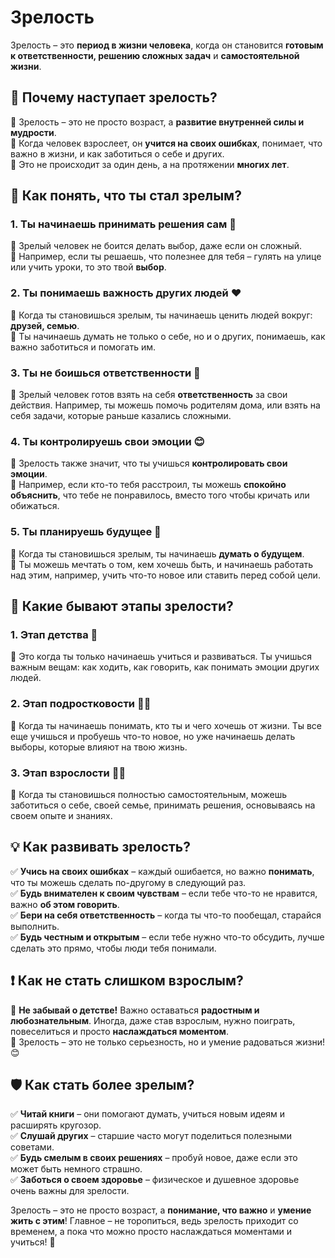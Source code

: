 # Зрелость

Зрелость – это **период в жизни человека**, когда он становится **готовым к ответственности, решению сложных задач** и **самостоятельной жизни**.  

## 🌱 Почему наступает зрелость?  
🔹 Зрелость – это не просто возраст, а **развитие внутренней силы и мудрости**.  
🔹 Когда человек взрослеет, он **учится на своих ошибках**, понимает, что важно в жизни, и как заботиться о себе и других.  
🔹 Это не происходит за один день, а на протяжении **многих лет**.  

## 🚨 Как понять, что ты стал зрелым?

### **1. Ты начинаешь принимать решения сам** 🤔  
🔹 Зрелый человек не боится делать выбор, даже если он сложный.  
🔹 Например, если ты решаешь, что полезнее для тебя – гулять на улице или учить уроки, то это твой **выбор**.  

### **2. Ты понимаешь важность других людей** ❤️  
🔹 Когда ты становишься зрелым, ты начинаешь ценить людей вокруг: **друзей, семью**.  
🔹 Ты начинаешь думать не только о себе, но и о других, понимаешь, как важно заботиться и помогать им.

### **3. Ты не боишься ответственности** 💪  
🔹 Зрелый человек готов взять на себя **ответственность** за свои действия. Например, ты можешь помочь родителям дома, или взять на себя задачи, которые раньше казались сложными.

### **4. Ты контролируешь свои эмоции** 😊  
🔹 Зрелость также значит, что ты учишься **контролировать свои эмоции**.  
🔹 Например, если кто-то тебя расстроил, ты можешь **спокойно объяснить**, что тебе не понравилось, вместо того чтобы кричать или обижаться.

### **5. Ты планируешь будущее** 🌟  
🔹 Когда ты становишься зрелым, ты начинаешь **думать о будущем**.  
🔹 Ты можешь мечтать о том, кем хочешь быть, и начинаешь работать над этим, например, учить что-то новое или ставить перед собой цели.

## 🚀 Какие бывают этапы зрелости?

### **1. Этап детства** 👶  
🔹 Это когда ты только начинаешь учиться и развиваться. Ты учишься важным вещам: как ходить, как говорить, как понимать эмоции других людей.

### **2. Этап подростковости** 🧑‍🦱  
🔹 Когда ты начинаешь понимать, кто ты и чего хочешь от жизни. Ты все еще учишься и пробуешь что-то новое, но уже начинаешь делать выборы, которые влияют на твою жизнь.

### **3. Этап взрослости** 👨‍🦰  
🔹 Когда ты становишься полностью самостоятельным, можешь заботиться о себе, своей семье, принимать решения, основываясь на своем опыте и знаниях.

## 💡 Как развивать зрелость?

✅ **Учись на своих ошибках** – каждый ошибается, но важно **понимать**, что ты можешь сделать по-другому в следующий раз.  
✅ **Будь внимателен к своим чувствам** – если тебе что-то не нравится, важно **об этом говорить**.  
✅ **Бери на себя ответственность** – когда ты что-то пообещал, старайся выполнить.  
✅ **Будь честным и открытым** – если тебе нужно что-то обсудить, лучше сделать это прямо, чтобы люди тебя понимали.

## ❗️ Как не стать слишком взрослым?  
🔹 **Не забывай о детстве!** Важно оставаться **радостным и любознательным**. Иногда, даже став взрослым, нужно поиграть, повеселиться и просто **наслаждаться моментом**.  
🔹 Зрелость – это не только серьезность, но и умение радоваться жизни! 😊

## 🛡 Как стать более зрелым?

✅ **Читай книги** – они помогают думать, учиться новым идеям и расширять кругозор.  
✅ **Слушай других** – старшие часто могут поделиться полезными советами.  
✅ **Будь смелым в своих решениях** – пробуй новое, даже если это может быть немного страшно.  
✅ **Заботься о своем здоровье** – физическое и душевное здоровье очень важны для зрелости.

Зрелость – это не просто возраст, а **понимание, что важно** и **умение жить с этим**! Главное – не торопиться, ведь зрелость приходит со временем, а пока что можно просто наслаждаться моментами и учиться! 🌱